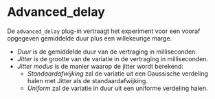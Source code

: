 # Advanced_delay

De `advanced_delay` plug-in vertraagt het experiment voor een vooraf opgegeven gemiddelde duur plus een willekeurige marge.

- *Duur* is de gemiddelde duur van de vertraging in milliseconden.
- *Jitter* is de grootte van de variatie in de vertraging in milliseconden.
- *Jitter modus* is de manier waarop de jitter wordt berekend:
	- *Standaardafwijking* zal de variatie uit een Gaussische verdeling halen met Jitter als de standaardafwijking.
	- *Uniform* zal de variatie in duur uit een uniforme verdeling halen.